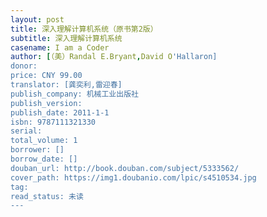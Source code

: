 ```yaml
---
layout: post
title: 深入理解计算机系统（原书第2版）
subtitle: 深入理解计算机系统
casename: I am a Coder
author: [（美）Randal E.Bryant,David O'Hallaron]
donor: 
price: CNY 99.00
translator: [龚奕利,雷迎春]
publish_company: 机械工业出版社
publish_version: 
publish_date: 2011-1-1
isbn: 9787111321330
serial: 
total_volume: 1
borrower: []
borrow_date: []
douban_url: http://book.douban.com/subject/5333562/
cover_path: https://img1.doubanio.com/lpic/s4510534.jpg
tag: 
read_status: 未读
---
```

